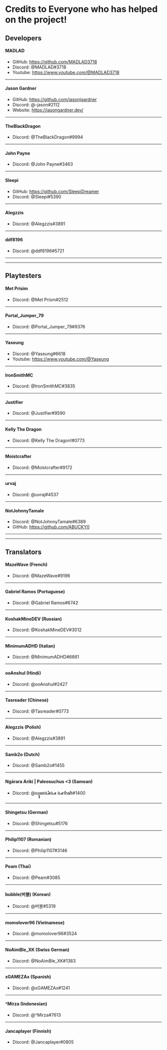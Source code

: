 # Credits to Everyone who has helped on the project!

## Developers
#### MADLAD
- GitHub: https://github.com/MADLAD3718
- Discord: @MADLAD#3718
- Youtube: https://www.youtube.com/@MADLAD3718
***
#### Jason Gardner 
- GitHub: https://github.com/jasonjgardner
- Discord: @-jason#2112
- Website: https://jasongardner.dev/
***
#### TheBlackDragon
- Discord: @TheBlackDragon#9994
***
#### John Payne
- Discord: @John Payne#3463
***
#### Sleepi
- GitHub: https://github.com/SleepiDreamer
- Discord: @Sleepi#5390
***
#### Alegzzis
- Discord: @Alegzzis#3891
***
#### ddf8196
- Discord: @ddf8196#5721

***
***
## Playtesters
#### Met Prisim
- Discord: @Met Prism#2512
***
#### Portal_Jumper_79
- Discord: @Portal_Jumper_79#9376
***
#### Yaseung
- Discord: @Yaseung#6618
- Youtube: https://www.youtube.com/@Yaseung
***
#### IronSmithMC
- Discord: @IronSmithMC#3835
***
#### Justifier
- Discord: @Justifier#9590
***
#### Kelly The Dragon
- Discord: @Kelly The Dragon!#0773
***
#### Moistcrafter
- Discord: @Moistcrafter#9172
***
#### urvaj
- Discord: @uvraj#4537
***
#### NotJohnnyTamale
- Discord: @NotJohnnyTamale#6389
- GitHub: https://github.com/ABUCKY0

***
***

## Translators
#### MazeWave (French)
- Discord: @MazeWave#9196
***
#### Gabriel Ramos (Portuguese)
- Discord: @Gabriel Ramos#6742
***
#### KoshakMineDEV (Russian)
- Discord: @KoshakMineDEV#3012
***
#### MinimumADHD (Italian)
- Discord: @MinimumADHD#6661
***
#### ooAnshul (Hindi)
- Discord: @ooAnshul#2427
***
#### Tasreader (Chinese)
- Discord: @Tasreader#0773
***
#### Alegzzis (Polish)
- Discord: @Alegzzis#3891
***
#### Samb2o (Dutch)
- Discord: @Samb2o#1455
***
#### Ngārara Ariki | Paleosuchus <3 (Samoan)
- Discord: @ꦥꦸꦏꦄꦶꦄ ꦄꦫꦶꦏꦶ#1400
***
#### Shingetsu (German)
- Discord: @Shingetsu#5176
***
#### Philip1107 (Romanian)
- Discord: @Philip1107#3146
***
#### Peam (Thai)
- Discord: @Peam#3085
***
#### bubble(버블) (Korean)
- Discord: @버블#5319
***
#### momolover96 (Vietnamese)
- Discord: @momolover96#3524
***
#### NoAimBle_XK (Swiss German)
- Discord: @NoAimBle_XK#1383
***
#### xGAMEZAx (Spanish)
- Discord: @xGAMEZAx#1241
***
#### ^Mirza (Indonesian)
- Discord: @^Mirza#7613
***
#### Jancaplayer (Finnish)
- Discord: @Jancaplayer#0805